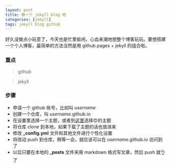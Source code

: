 ```yaml
---
layout: post
title: 做一个 jekyll blog 吧
categories: [jekyll]
tags: jekyll blog github
---
```


好久没做点小玩意了，今天也是忙里偷闲，心血来潮地想整个博客玩玩。要想搭建一个个人博客，最简单的方法当然是用 github pages + jekyll 的组合啦。

### 重点
>github

>jekyll

### 步骤
* 申请一个 github 账号，比如叫 *username*
* 创建一个仓库，叫 *username*.github.io
* 在设置里选择一个主题，或者到[这里](http://jekyllthemes.org/)选择😍的主题
* 将仓库 clone 到本地，如果下载了主题的话也放进来
* 修改 **_config.yml** 文件和其他文件进行个性化设置
* 将改动 push 到仓库，稍等一会，就应该可以在 *username*.github.io 访问到了
* 以后只要在本地的 **_posts** 文件夹用 markdown 格式写文章，然后 push 就👌了
